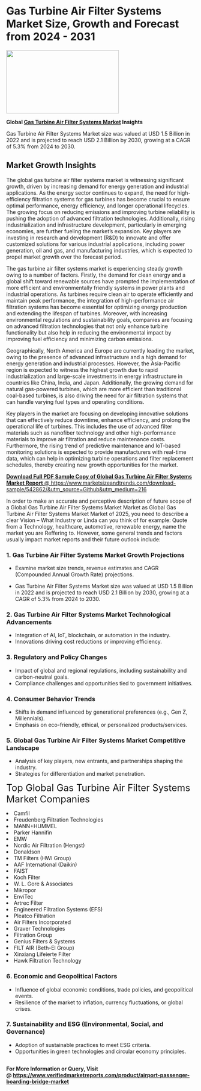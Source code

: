<H1>Gas Turbine Air Filter Systems Market Size, Growth and Forecast from 2024 - 2031</H1><img class="aligncenter size-medium wp-image-584254" src="https://thirdeyenews.in/wp-content/uploads/2024/09/Global-Market-Research-300x168.jpeg" alt="" width="300" height="168" /><p><strong>Global&nbsp;<a href="https://www.marketsizeandtrends.com/download-sample/542862/&amp;utm_source=Github&utm_medium=216">Gas Turbine Air Filter Systems Market</a> Insights</strong></p><p>Gas Turbine Air Filter Systems Market size was valued at USD 1.5 Billion in 2022 and is projected to reach USD 2.1 Billion by 2030, growing at a CAGR of 5.3% from 2024 to 2030.</p><p><h2>Market Growth Insights</h2> <p>The global gas turbine air filter systems market is witnessing significant growth, driven by increasing demand for energy generation and industrial applications. As the energy sector continues to expand, the need for high-efficiency filtration systems for gas turbines has become crucial to ensure optimal performance, energy efficiency, and longer operational lifecycles. The growing focus on reducing emissions and improving turbine reliability is pushing the adoption of advanced filtration technologies. Additionally, rising industrialization and infrastructure development, particularly in emerging economies, are further fueling the market’s expansion. Key players are investing in research and development (R&D) to innovate and offer customized solutions for various industrial applications, including power generation, oil and gas, and manufacturing industries, which is expected to propel market growth over the forecast period.</p> <p><a href="#"></a></p> <p>The gas turbine air filter systems market is experiencing steady growth owing to a number of factors. Firstly, the demand for clean energy and a global shift toward renewable sources have prompted the implementation of more efficient and environmentally friendly systems in power plants and industrial operations. As turbines require clean air to operate efficiently and maintain peak performance, the integration of high-performance air filtration systems has become essential for optimizing energy production and extending the lifespan of turbines. Moreover, with increasing environmental regulations and sustainability goals, companies are focusing on advanced filtration technologies that not only enhance turbine functionality but also help in reducing the environmental impact by improving fuel efficiency and minimizing carbon emissions.</p> <p>Geographically, North America and Europe are currently leading the market, owing to the presence of advanced infrastructure and a high demand for energy generation and industrial processes. However, the Asia-Pacific region is expected to witness the highest growth due to rapid industrialization and large-scale investments in energy infrastructure in countries like China, India, and Japan. Additionally, the growing demand for natural gas-powered turbines, which are more efficient than traditional coal-based turbines, is also driving the need for air filtration systems that can handle varying fuel types and operating conditions.</p> <p>Key players in the market are focusing on developing innovative solutions that can effectively reduce downtime, enhance efficiency, and prolong the operational life of turbines. This includes the use of advanced filter materials such as nanofiber technology and other high-performance materials to improve air filtration and reduce maintenance costs. Furthermore, the rising trend of predictive maintenance and IoT-based monitoring solutions is expected to provide manufacturers with real-time data, which can help in optimizing turbine operations and filter replacement schedules, thereby creating new growth opportunities for the market.</p> <p><a href="#"></p><p><span class=""><strong>Download Full PDF Sample Copy of Global Gas Turbine Air Filter Systems Market Report</strong> @ <a href="https://www.marketsizeandtrends.com/download-sample/542862/&amp;utm_source=Github&utm_medium=216" target="_blank">https://www.marketsizeandtrends.com/download-sample/542862/&amp;utm_source=Github&utm_medium=216</a></span></p><p>In order to make an accurate and perceptive description of future scope of a Global&nbsp;Gas Turbine Air Filter Systems Market Market as Global&nbsp;Gas Turbine Air Filter Systems Market Market of 2025, you need to describe a clear Vision &ndash; What Industry or Linda can you think of for example: Quote from a Technology, healthcare, automotive, renewable energy, name the market you are Reffering to. However, some general trends and factors usually impact market reports and their future outlook include:</p><h3>1.&nbsp;<strong>Gas Turbine Air Filter Systems Market Growth Projections</strong></h3><ul><li>Examine market size trends, revenue estimates and CAGR (Compounded Annual Growth Rate) projections.</li><li><p>Gas Turbine Air Filter Systems Market size was valued at USD 1.5 Billion in 2022 and is projected to reach USD 2.1 Billion by 2030, growing at a CAGR of 5.3% from 2024 to 2030.</p></li></ul><h3>2.&nbsp;<strong>Gas Turbine Air Filter Systems Market Technological Advancements</strong></h3><ul><li>Integration of AI, IoT, blockchain, or automation in the industry.</li><li>Innovations driving cost reductions or improving efficiency.</li></ul><h3>3.&nbsp;<strong>Regulatory and Policy Changes</strong></h3><ul><li>Impact of global and regional regulations, including sustainability and carbon-neutral goals.</li><li>Compliance challenges and opportunities tied to government initiatives.</li></ul><h3>4.&nbsp;<strong>Consumer Behavior Trends</strong></h3><ul><li>Shifts in demand influenced by generational preferences (e.g., Gen Z, Millennials).</li><li>Emphasis on eco-friendly, ethical, or personalized products/services.</li></ul><h3>5.&nbsp;<strong>Global Gas Turbine Air Filter Systems Market Competitive Landscape</strong></h3><ul><li>Analysis of key players, new entrants, and partnerships shaping the industry.</li><li>Strategies for differentiation and market penetration.</li></ul><p data-pm-slice="1 1 []"><span style="color: inherit; font-family: inherit; font-size: 25px;">Top Global Gas Turbine Air Filter Systems Market Companies</span></p><div class="" data-test-id=""><p><li>Camfil</li><li> Freudenberg Filtration Technologies</li><li> MANN+HUMMEL</li><li> Parker Hannifin</li><li> EMW</li><li> Nordic Air Filtration (Hengst)</li><li> Donaldson</li><li> TM Filters (HWI Group)</li><li> AAF International (Daikin)</li><li> FAIST</li><li> Koch Filter</li><li> W. L. Gore & Associates</li><li> Mikropor</li><li> EnviTec</li><li> Artrec Filter</li><li> Engineered Filtration Systems (EFS)</li><li> Pleatco Filtration</li><li> Air Filters Incorporated</li><li> Graver Technologies</li><li> Filtration Group</li><li> Genius Filters & Systems</li><li> FILT AIR (Beth-El Group)</li><li> Xinxiang Lifeierte Filter</li><li> Hawk Filtration Technology</li></p></div><h3>6.&nbsp;<strong>Economic and Geopolitical Factors</strong></h3><ul><li>Influence of global economic conditions, trade policies, and geopolitical events.</li><li>Resilience of the market to inflation, currency fluctuations, or global crises.</li></ul><h3>7.&nbsp;<strong>Sustainability and ESG (Environmental, Social, and Governance)</strong></h3><ul><li>Adoption of sustainable practices to meet ESG criteria.</li><li>Opportunities in green technologies and circular economy principles.</li></ul><h2><strong style="font-size: 14px;">For More Information or Query, Visit @&nbsp;</strong><a style="background-color: #ffffff; font-size: 14px;" href="https://www.marketsizeandtrends.com/report/gas-turbine-air-filter-systems-market/" target="_blank">https://www.verifiedmarketreports.com/product/airport-passenger-boarding-bridge-market</a></h2>
